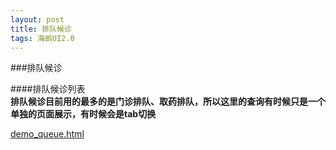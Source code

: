 ```yaml
---
layout: post
title: 排队候诊
tags: 海鹚UI2.0
---
```




###排队候诊

####排队候诊列表	
**排队候诊目前用的最多的是门诊排队、取药排队，所以这里的查询有时候只是一个单独的页面展示，有时候会是tab切换**

[demo_queue.html](http://uat.gzhc365.com/html/module/queue/html/queRecord.html)











